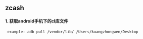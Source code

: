 ## zcash

#### 1. 获取android手机下的cl库文件

     example: adb pull /vendor/lib/ /Users/kuangzhongwen/Desktop

